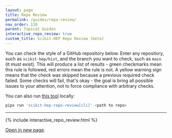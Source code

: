 ```yaml
---
layout: page
title: Repo Review
permalink: /guides/repo-review/
nav_order: 110
parent: Topical Guides
interactive_repo_review: true
custom_title: Scikit-HEP Repo Review (beta)
---
```


You can check the style of a GitHub repository below. Enter any repository, such
as `scikit-hep/hist`, and the branch you want to check, such as `main` (it must
exist). This will produce a list of results - green checkmarks mean this rule is
followed, red errors mean the rule is not. A yellow warning sign means that the
check was skipped because a previous required check failed. Some checks will
fail, that's okay - the goal is bring all possible issues to your attention, not
to force compliance with arbitrary checks.

You can also run [this tool](https://github.com/scikit-hep/repo-review)
locally:

```bash
pipx run 'scikit-hep-repo-review[cli]' <path to repo>
```

---

{% include interactive_repo_review.html %}

[Open in new page](https://scikit-hep.github.io/repo-review/).
